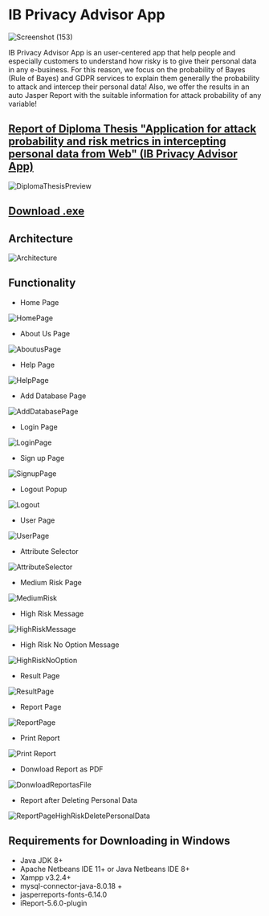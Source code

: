 # IB Privacy Advisor App 
![Screenshot (153)](https://user-images.githubusercontent.com/51766689/134902062-bc1f80f8-7eeb-40b1-ba78-cfed1202dad8.png)

IB Privacy Advisor App is an user-centered app that help people and especially customers to understand how risky is to give their personal data in any e-business. For this reason, we focus on the probability of Bayes (Rule of Bayes) and  GDPR services to explain them generally the probability to attack and intercep their personal data! Also, we offer the results in an auto Jasper Report with the suitable information for attack probability of any variable!

## [Report of Diploma Thesis "Application for attack probability and risk metrics in intercepting personal data from Web" (IB Privacy Advisor App)](https://github.com/Mpak1996/Privacy-Advisor-App/files/7236130/default.pdf)
![DiplomaThesisPreview](https://user-images.githubusercontent.com/51766689/134907645-f48a394a-eada-423d-8a66-32bfefe1a03d.PNG)


## [Download .exe](https://www.dropbox.com/s/cslvals0qt91nq5/ib_setup.exe?dl=0)

## Architecture

![Architecture](https://user-images.githubusercontent.com/51766689/134905460-8894873f-d156-41ec-992f-46eddbae5796.png)


## Functionality

* Home Page

![HomePage](https://user-images.githubusercontent.com/51766689/134902381-407622ef-c56c-44bb-bb10-863663cb2e2a.jpg)

* About Us Page

![AboutusPage](https://user-images.githubusercontent.com/51766689/134902363-c2755ca2-de22-436c-9460-aaf9a70c313c.jpg)

* Help Page

![HelpPage](https://user-images.githubusercontent.com/51766689/134902374-4ca07634-805b-4b59-a323-7ecc05e71282.jpg)

* Add Database Page

![AddDatabasePage](https://user-images.githubusercontent.com/51766689/134902366-3c00d90f-7fbe-440b-89a9-4050f01b15f3.jpg)

* Login Page

![LoginPage](https://user-images.githubusercontent.com/51766689/134902382-726bd143-ea0f-4cd9-a214-debde1229328.png)

 * Sign up Page

![SignupPage](https://user-images.githubusercontent.com/51766689/134902388-09db532f-06f0-4132-b303-a844eb43240c.jpg)

* Logout Popup

![Logout](https://user-images.githubusercontent.com/51766689/134902384-ad572f48-ecbf-4480-90a3-689e0661e733.jpg)

* User Page

![UserPage](https://user-images.githubusercontent.com/51766689/134902390-030ac46b-13bf-483f-86e9-4978805979bb.jpg)

* Attribute Selector

![AttributeSelector](https://user-images.githubusercontent.com/51766689/134902369-bc0a15c4-55e7-484c-a2ab-3778f7efa934.png)

* Medium Risk Page

![MediumRisk](https://user-images.githubusercontent.com/51766689/134902385-f70f43e2-e8de-48e7-bf01-7e5e7b5b6e99.jpg)

* High Risk Message

![HighRiskMessage](https://user-images.githubusercontent.com/51766689/134902375-b21b37cb-277d-4db6-aa63-c8b5dae4fd2e.jpg)

* High Risk No Option Message

![HighRiskNoOption](https://user-images.githubusercontent.com/51766689/134902378-469aef97-ddd5-45b5-bc0e-480f2c27bde0.jpg)

* Result Page

![ResultPage](https://user-images.githubusercontent.com/51766689/134905292-efd40d19-9ad8-4bc0-af04-9d19d868f7e4.jpg)

* Report Page
 
![ReportPage](https://user-images.githubusercontent.com/51766689/134905043-5199febf-2396-4e9f-ba9a-faee52d3ece7.jpg)

* Print Report

![Print Report](https://user-images.githubusercontent.com/51766689/134904545-ad2502cb-eb8b-463e-9d6d-03763b117c48.jpg)

* Donwload Report as PDF

![DonwloadReportasFile](https://user-images.githubusercontent.com/51766689/134904538-f47e767a-8fb9-4766-bb72-d08cccd6e9c2.jpg)

* Report after Deleting Personal Data

![ReportPageHighRiskDeletePersonalData](https://user-images.githubusercontent.com/51766689/134904551-32a062f2-0761-4349-b1be-baca576e859f.jpg)

## Requirements for Downloading in Windows

* Java JDK 8+
* Apache Netbeans IDE 11+ or Java Netbeans IDE 8+
* Xampp v3.2.4+
* mysql-connector-java-8.0.18 +
* jasperreports-fonts-6.14.0
* iReport-5.6.0-plugin
